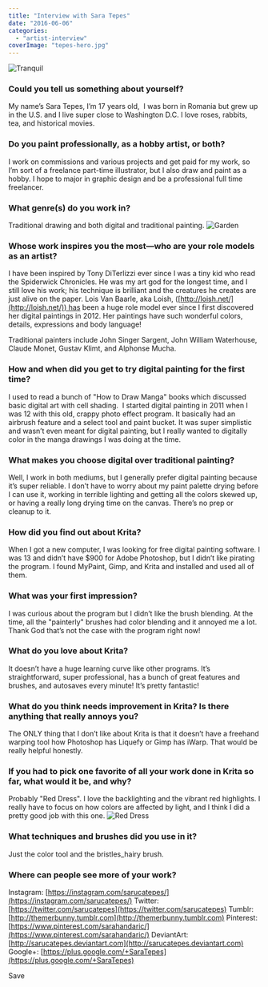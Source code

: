 ```yaml
---
title: "Interview with Sara Tepes"
date: "2016-06-06"
categories: 
  - "artist-interview"
coverImage: "tepes-hero.jpg"
---
```


![Tranquil](images/Tranquil.jpg)

### Could you tell us something about yourself?

My name’s Sara Tepes, I’m 17 years old,  I was born in Romania but grew up in the U.S. and I live super close to Washington D.C. I love roses, rabbits, tea, and historical movies.

### Do you paint professionally, as a hobby artist, or both?

I work on commissions and various projects and get paid for my work, so I’m sort of a freelance part-time illustrator, but I also draw and paint as a hobby. I hope to major in graphic design and be a professional full time freelancer.

### What genre(s) do you work in?

Traditional drawing and both digital and traditional painting. ![Garden](images/Garden.jpg)

### Whose work inspires you the most—who are your role models as an artist?

I have been inspired by Tony DiTerlizzi ever since I was a tiny kid who read the Spiderwick Chronicles. He was my art god for the longest time, and I still love his work; his technique is brilliant and the creatures he creates are just alive on the paper. Lois Van Baarle, aka Loish, ([http://loish.net/](http://loish.net/)) has been a huge role model ever since I first discovered her digital paintings in 2012. Her paintings have such wonderful colors, details, expressions and body language!

Traditional painters include John Singer Sargent, John William Waterhouse, Claude Monet, Gustav Klimt, and Alphonse Mucha.

### How and when did you get to try digital painting for the first time?

I used to read a bunch of "How to Draw Manga" books which discussed basic digital art with cell shading.  I started digital painting in 2011 when I was 12 with this old, crappy photo effect program. It basically had an airbrush feature and a select tool and paint bucket. It was super simplistic and wasn’t even meant for digital painting, but I really wanted to digitally color in the manga drawings I was doing at the time.

### What makes you choose digital over traditional painting?

Well, I work in both mediums, but I generally prefer digital painting because it’s super reliable. I don’t have to worry about my paint palette drying before I can use it, working in terrible lighting and getting all the colors skewed up, or having a really long drying time on the canvas. There’s no prep or cleanup to it.

### How did you find out about Krita?

When I got a new computer, I was looking for free digital painting software. I was 13 and didn’t have $900 for Adobe Photoshop, but I didn’t like pirating the program. I found MyPaint, Gimp, and Krita and installed and used all of them.

### What was your first impression?

I was curious about the program but I didn’t like the brush blending. At the time, all the "painterly" brushes had color blending and it annoyed me a lot. Thank God that’s not the case with the program right now!

### What do you love about Krita?

It doesn’t have a huge learning curve like other programs. It’s straightforward, super professional, has a bunch of great features and brushes, and autosaves every minute! It’s pretty fantastic!

### What do you think needs improvement in Krita? Is there anything that really annoys you?

The ONLY thing that I don’t like about Krita is that it doesn’t have a freehand warping tool how Photoshop has Liquefy or Gimp has iWarp. That would be really helpful honestly.

### If you had to pick one favorite of all your work done in Krita so far, what would it be, and why?

Probably "Red Dress". I love the backlighting and the vibrant red highlights. I really have to focus on how colors are affected by light, and I think I did a pretty good job with this one. ![Red Dress](images/Red-Dress.jpg)

### What techniques and brushes did you use in it?

Just the color tool and the bristles\_hairy brush.

### Where can people see more of your work?

Instagram: [https://instagram.com/sarucatepes/](https://instagram.com/sarucatepes/) Twitter: [https://twitter.com/sarucatepes](https://twitter.com/sarucatepes) Tumblr: [http://themerbunny.tumblr.com](http://themerbunny.tumblr.com) Pinterest: [https://www.pinterest.com/sarahandaric/](https://www.pinterest.com/sarahandaric/) DeviantArt: [http://sarucatepes.deviantart.com](http://sarucatepes.deviantart.com) Google+: [https://plus.google.com/+SaraTepes](https://plus.google.com/+SaraTepes)

Save
